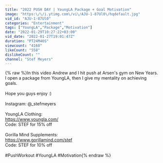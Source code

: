 ```yaml
---
title: "2022 PUSH DAY | YoungLA Package + Goal Motivation"
image: "https:\/\/i.ytimg.com\/vi\/AJU-1-87Ul0\/hqdefault.jpg"
vid_id: "AJU-1-87Ul0"
categories: "Entertainment"
tags: ["YoungLA","Package","Motivation"]
date: "2022-01-29T10:27:22+03:00"
vid_date: "2022-01-27T19:01:47Z"
duration: "PT24M46S"
viewcount: "4168"
likeCount: "558"
dislikeCount: ""
channel: "Stef Meyers"
---
```

{% raw %}In this video Andrew and I hit push at Arsen's gym on New Years. I open a package from YoungLA, then I give my mentality on achieving goals.<br /><br />Hope you guys enjoy :)<br /><br />Instagram: @_stefmeyers<br /><br />YoungLA Clothing:<br /><a rel="nofollow" target="blank" href="https://www.youngla.com/">https://www.youngla.com/</a><br />Code: STEF for 15% off<br /><br />Gorilla Mind Supplements:<br /><a rel="nofollow" target="blank" href="https://www.gorillamind.com/stef">https://www.gorillamind.com/stef</a> <br />Code: STEF for 10% off<br /><br />#PushWorkout #YoungLA #Motivation{% endraw %}
